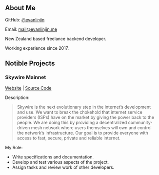 ## About Me

GitHub: [@evanlinjin](https://github.com/evanlinjin)

Email: [mail@evanlinjin.me](mailto:mail@evanlinjin.me)

New Zealand based freelance backend developer.

Working experience since 2017.

## Notible Projects

### Skywire Mainnet

[Website](https://www.skycoin.com/skywire) | [Source Code](https://github.com/SkycoinProject/skywire-mainnet)

Description:

> Skywire is the next evolutionary step in the internet’s development and use. We want to break the  chokehold that internet service providers (ISPs) have on the market by giving the power back to the  people. We are doing this by providing a decentralized community-driven mesh network where users  themselves will own and control the network’s infrastructure. Our goal is to provide everyone with access  to fast, secure, private and reliable internet.

My Role:

- Write specifications and documentation.
- Develop and test various aspects of the project.
- Assign tasks and review work of other developers.